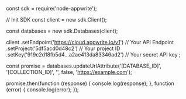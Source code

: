 const sdk = require('node-appwrite');

// Init SDK
const client = new sdk.Client();

const databases = new sdk.Databases(client);

client
    .setEndpoint('https://cloud.appwrite.io/v1') // Your API Endpoint
    .setProject('5df5acd0d48c2') // Your project ID
    .setKey('919c2d18fb5d4...a2ae413da83346ad2') // Your secret API key
;

const promise = databases.updateUrlAttribute('[DATABASE_ID]', '[COLLECTION_ID]', '', false, 'https://example.com');

promise.then(function (response) {
    console.log(response);
}, function (error) {
    console.log(error);
});